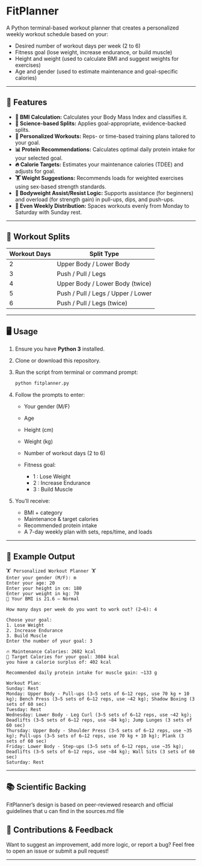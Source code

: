 # FitPlanner

A Python terminal-based workout planner that creates a personalized weekly workout schedule based on your:

- Desired number of workout days per week (2 to 6)
- Fitness goal (lose weight, increase endurance, or build muscle)
- Height and weight (used to calculate BMI and suggest weights for exercises)
- Age and gender (used to estimate maintenance and goal-specific calories)

---

## 🚀 Features

- **🧮 BMI Calculation:** Calculates your Body Mass Index and classifies it.
- **🧠 Science-based Splits:** Applies goal-appropriate, evidence-backed splits.
- **🦾 Personalized Workouts:** Reps- or time-based training plans tailored to your goal.
- **📊 Protein Recommendations:** Calculates optimal daily protein intake for your selected goal.
- **🔥 Calorie Targets:** Estimates your maintenance calories (TDEE) and adjusts for goal.
- **🏋️ Weight Suggestions:** Recommends loads for weighted exercises using sex-based strength standards.
- **🤸 Bodyweight Assist/Resist Logic:** Supports assistance (for beginners) and overload (for strength gain) in pull-ups, dips, and push-ups.
- **📅 Even Weekly Distribution:** Spaces workouts evenly from Monday to Saturday with Sunday rest.

---

## 🧱 Workout Splits

| Workout Days | Split Type                                      |
|--------------|-------------------------------------------------|
| 2            | Upper Body / Lower Body                         |
| 3            | Push / Pull / Legs                              |
| 4            | Upper Body / Lower Body (twice)                 |
| 5            | Push / Pull / Legs / Upper / Lower              |
| 6            | Push / Pull / Legs (twice)                      |

---

## 🖥️ Usage

1. Ensure you have **Python 3** installed.
2. Clone or download this repository.
3. Run the script from terminal or command prompt:

   ```bash
   python fitplanner.py
   ```

4. Follow the prompts to enter:

   * Your gender (M/F)
   * Age
   * Height (cm)
   * Weight (kg)
   * Number of workout days (2 to 6)
   * Fitness goal:

     * 1 : Lose Weight
     * 2 : Increase Endurance
     * 3 : Build Muscle

5. You’ll receive:

   * BMI + category
   * Maintenance & target calories
   * Recommended protein intake
   * A 7-day weekly plan with sets, reps/time, and loads

---

## 🧾 Example Output

```
🏋️ Personalized Workout Planner 🏋️
Enter your gender (M/F): m
Enter your age: 20
Enter your height in cm: 180
Enter your weight in kg: 70
📏 Your BMI is 21.6 — Normal

How many days per week do you want to work out? (2–6): 4

Choose your goal:
1. Lose Weight
2. Increase Endurance
3. Build Muscle
Enter the number of your goal: 3

🔥 Maintenance Calories: 2682 kcal
🎯 Target Calories for your goal: 3084 kcal
you have a calorie surplus of: 402 kcal

Recommended daily protein intake for muscle gain: ~133 g

Workout Plan:
Sunday: Rest
Monday: Upper Body - Pull-ups (3–5 sets of 6–12 reps, use 70 kg + 10 kg); Bench Press (3–5 sets of 6–12 reps, use ~42 kg); Shadow Boxing (3 sets of 60 sec)
Tuesday: Rest
Wednesday: Lower Body - Leg Curl (3–5 sets of 6–12 reps, use ~42 kg); Deadlifts (3–5 sets of 6–12 reps, use ~84 kg); Jump Lunges (3 sets of 60 sec)
Thursday: Upper Body - Shoulder Press (3–5 sets of 6–12 reps, use ~35 kg); Pull-ups (3–5 sets of 6–12 reps, use 70 kg + 10 kg); Plank (3 sets of 60 sec)
Friday: Lower Body - Step-ups (3–5 sets of 6–12 reps, use ~35 kg); Deadlifts (3–5 sets of 6–12 reps, use ~84 kg); Wall Sits (3 sets of 60 sec)
Saturday: Rest
```

---

## 📚 Scientific Backing

FitPlanner’s design is based on peer-reviewed research and official guidelines that u can find in the sources.md file

## 👥 Contributions & Feedback

Want to suggest an improvement, add more logic, or report a bug?
Feel free to open an issue or submit a pull request!

---
